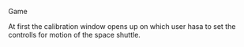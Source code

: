Game

At first the calibration window opens up on which user hasa to set the controlls for motion of the space shuttle.
